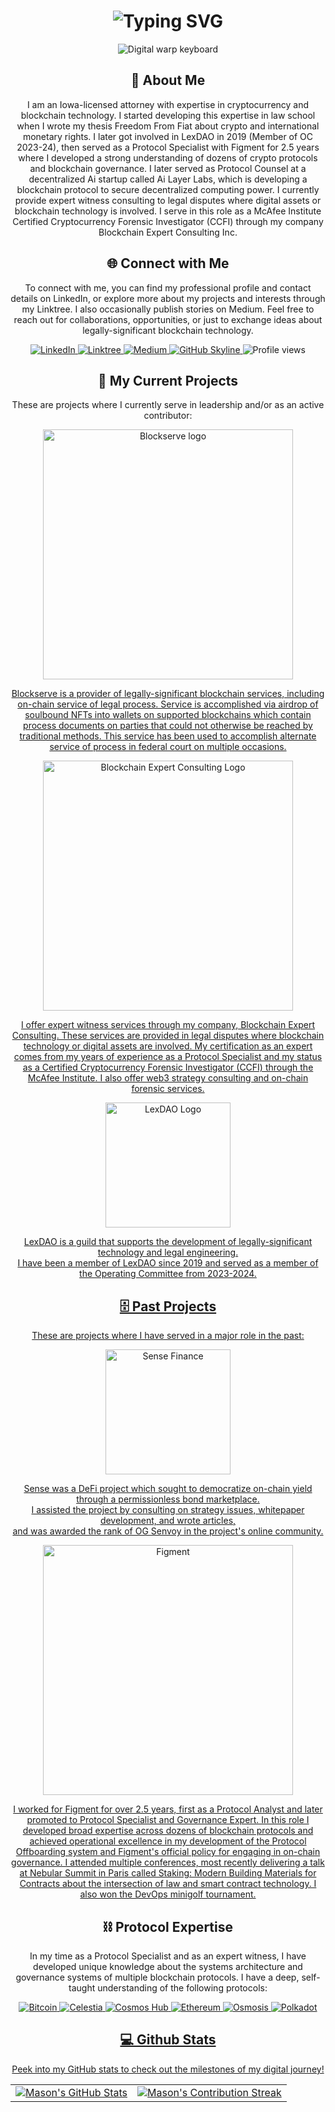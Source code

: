 <div align="center">
    <h1><img src="https://readme-typing-svg.herokuapp.com?font=Jetbrains+mono&size=40&duration=3000&color=33FF33&center=true&vCenter=true&width=435&lines=Hello..+I'm+Mason;Welcome+to..;..my+Github..;" alt="Typing SVG"/></h1>
    <p><img src="https://i.giphy.com/media/v1.Y2lkPTc5MGI3NjExdHVqcGNscHlndWlncnV0bXBkd3MzdmF1M2NubHVhM29vZnEzNjdpOCZlcD12MV9pbnRlcm5hbF9naWZfYnlfaWQmY3Q9Zw/DwlFRgKo87zDW/giphy.gif" alt="Digital warp keyboard" />
    </p>
</div>

<div align="center">
    <h2>🚀 About Me</h2>

<p>I am an Iowa-licensed attorney with expertise in cryptocurrency and blockchain technology. I started developing this expertise in law school when I wrote my thesis Freedom From Fiat about crypto and international monetary rights. I later got involved in LexDAO in 2019 (Member of OC 2023-24), then served as a Protocol Specialist with Figment for 2.5 years where I developed a strong understanding of dozens of crypto protocols and blockchain governance. I later served as Protocol Counsel at a decentralized Ai startup called Ai Layer Labs, which is developing a blockchain protocol to secure decentralized computing power. I currently provide expert witness consulting to legal disputes where digital assets or blockchain technology is involved. I serve in this role as a McAfee Institute Certified Cryptocurrency Forensic Investigator (CCFI) through my company Blockchain Expert Consulting Inc.</p>
    </a>
</div>

<div align="center">
<h2 align="center" class="section-heading">🌐 Connect with Me</h2>
<p> To connect with me, you can find my professional profile and contact details on LinkedIn, or explore more about my projects and interests through my Linktree. I also occasionally publish stories on Medium. Feel free to reach out for collaborations, opportunities, or just to exchange ideas about legally-significant blockchain technology. </p>
<div align="center">
    
  <a href="https://www.linkedin.com/in/jmasonbump11/">
    <img src="https://img.shields.io/badge/J.MasonBump-0077B5?style=for-the-badge&logo=linkedin&logoColor=white" alt="LinkedIn"/>
  </a>
  <a href="https://linktr.ee/jmasonbump">
    <img src="https://img.shields.io/badge/Linktree-39E09B?style=for-the-badge&logo=Linktree&logoColor=white" alt="Linktree"/>
  </a>
<a href="https://medium.com/@jmasonbump">
    <img src="https://img.shields.io/badge/Medium-000000?style=for-the-badge&logo=Medium&logoColor=black" alt="Medium"/>
</a>
<a href="https://github.com/jmasonbump/jmasonbump" target="_blank">
    <img src="https://img.shields.io/badge/View%20on%20GitHub-%230077B5.svg?&style=for-the-badge&logo=github&logoColor=white" alt="GitHub Skyline"/>
</a>
<img src="https://komarev.com/ghpvc/?username=JMasonBump&style=for-the-badge" alt="Profile views" />
</div>

<div align="center">
  <h2>🔭 My Current Projects</h2>
    <p>These are projects where I currently serve in leadership and/or as an active contributor:</p>
  <a href="https://blockserve.tech">
    <img src="https://static.wixstatic.com/media/0c7b83_21386b91b97b435fa4d2a397b7c6f19d~mv2.png/v1/fill/w_666,h_254,al_c,q_85,usm_0.66_1.00_0.01,enc_auto/transparent%20cropped.png" alt="Blockserve logo" width="400"/>
      <div>
<p>Blockserve is a provider of legally-significant blockchain services, including on-chain service of legal process. Service is accomplished via airdrop of soulbound NFTs into wallets on supported blockchains which contain process documents on parties that could not otherwise be reached by traditional methods. This service has been used to accomplish alternate service of process in federal court on multiple occasions.</p>
  </a>
  <a href="https:www.blockchainexpertconsulting.com">
    <img src="https://static.wixstatic.com/media/88c71a_e90b0a1b821445b5bbdb25d6f8f052f2~mv2.png/v1/fill/w_716,h_250,al_c,q_85,usm_0.66_1.00_0.01,enc_auto/BEC%20logo.png" alt="Blockchain Expert Consulting Logo" width="400"/>
      <div>
<p>I offer expert witness services through my company, Blockchain Expert Consulting. These services are provided in legal disputes where blockchain technology or digital assets are involved. My certification as an expert comes from my years of experience as a Protocol Specialist and my status as a Certified Cryptocurrency Forensic Investigator (CCFI) through the McAfee Institute. I also offer web3 strategy consulting and on-chain forensic services.</p>
  </a>
  <a href="https://lexdao.org/">
    <img src="https://i0.wp.com/lexdao.org/wp-content/uploads/2023/03/LexDAO-Logo-Working-File-300-x-300-1.png?w=300&ssl=1" alt="LexDAO Logo" width="200"/>
      <div>
<p>LexDAO is a guild that supports the development of legally-significant technology and legal engineering.<br> I have been a member of LexDAO since 2019 and served as a member of the Operating Committee from 2023-2024.</p>

<div align="center">
  <h2>🗄️ Past Projects</h2>
    <p>These are projects where I have served in a major role in the past:</p>
    <a href="https://docs.sense.finance">
        <img src="https://docs.sense.finance/assets/img/hero.png" alt="Sense Finance" width="200"/>
        <div>
        <p>Sense was a DeFi project which sought to democratize on-chain yield through a permissionless bond marketplace.<br> I assisted the project by consulting on strategy issues, whitepaper development, and wrote articles,<br> and was awarded the rank of OG Senvoy in the project's online community.</p>
    </a>
    <a href="https://figment.io/">
        <img src="https://cryptonary.com/cdn-cgi/image/width=2048/https://cryptonary.s3.eu-west-2.amazonaws.com/wp-content/uploads/2021/08/Figment-1.2.png" alt="Figment" width="400"/>
        <div>
        <p>I worked for Figment for over 2.5 years, first as a Protocol Analyst and later promoted to Protocol Specialist and Governance Expert. In this role I developed broad expertise across dozens of blockchain protocols and achieved operational excellence in my development of the Protocol Offboarding system and Figment's official policy for engaging in on-chain governance. I attended multiple conferences, most recently delivering a talk at Nebular Summit in Paris called Staking: Modern Building Materials for Contracts about the intersection of law and smart contract technology. I also won the DevOps minigolf tournament.</p>
    </a>
        
</div>

<h2 align="center" class="section-heading">⛓️ Protocol Expertise</h2>
<p> In my time as a Protocol Specialist and as an expert witness, I have developed unique knowledge about the systems architecture and governance systems of multiple blockchain protocols. I have a deep, self-taught understanding of the following protocols:</p>
<div align="center">
<a href="https://bitcoin.org/en/">
    <img src="https://img.shields.io/badge/Bitcoin-F7931A?style=for-the-badge&logo=Bitcoin&logoColor=white" alt="Bitcoin"/>
  </a>
  <a href="https://celestia.org/">
    <img src="https://img.shields.io/badge/Celestia-AC75D7?style=for-the-badge" alt="Celestia"/>
  </a>
<a href="https://hub.cosmos.network/main">
    <img src="https://img.shields.io/badge/CosmosHub-1E2A4E?style=for-the-badge" alt="Cosmos Hub"/>
</a>
<a href="https://ethereum.org/en/">
    <img src="https://img.shields.io/badge/Ethereum-3C3C3D?style=for-the-badge&logo=Ethereum&logoColor=white" alt="Ethereum"/>
</a>
<a href="https://osmosis.zone/">
    <img src="https://img.shields.io/badge/Osmosis-8A3391?style=for-the-badge" alt="Osmosis"/>
<a href="https://polkadot.com/">
    <img src="https://img.shields.io/badge/Polkadot-E6007A?style=for-the-badge&logo=Polkadot&logoColor=white" alt="Polkadot"/>
</div>

<div align="center">
<h2 align="center" class="section-heading"> 💻 Github Stats</h2>
<p>Peek into my GitHub stats to check out the milestones of my digital journey!</p>
 <table align="center" width="100%" height="100%" >
    <tr>
       <td><img style="border: none;" src="https://github-profile-summary-cards.vercel.app/api/cards/profile-details?username=jmasonbump&theme=github_dark" alt="Mason's GitHub Stats"/></td>   
       <td><img style="border: none;" src="https://github-readme-streak-stats.herokuapp.com/?user=jmasonbump&theme=merko" alt="Mason's Contribution Streak"/></td>
    </tr>
 </table>

 <table align="center" width="100%" height="100%" >
    <tr>
        <td><img style="border: none;" src="https://github-profile-summary-cards.vercel.app/api/cards/stats?username=jmasonbump&theme=github_dark" alt="Mason's GitHub Stats"/></td>
        <td><img style="border: none;" src="https://github-profile-summary-cards.vercel.app/api/cards/productive-time?username=jmasonbump&theme=github_dark&utcOffset=10" alt="Mason's GitHub Stats"/>
        <td><img style="border: none;" src="https://github-profile-summary-cards.vercel.app/api/cards/repos-per-language?username=jmasonbump&theme=github_dark" alt="Mason's GitHub Stats"/></td>
        <td><img style="border: none;" src="https://github-profile-summary-cards.vercel.app/api/cards/most-commit-language?username=jmasonbump&theme=github_dark" alt="Mason's GitHub Stats"/></td>
    </tr>
 </table>
</div>
